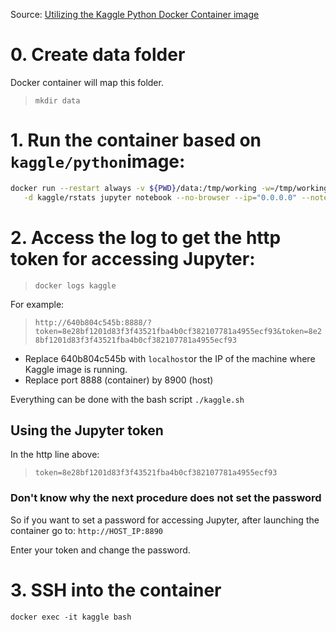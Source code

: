 
Source: [Utilizing the Kaggle Python Docker Container image](https://github.com/stefan-bergstein/Utilizing-the-Kaggle-Python-Docker-Container-image)

# 0. Create data folder
Docker container will map this folder.
>`mkdir data`

# 1. Run the container based on `kaggle/python`image:
```bash
docker run --restart always -v ${PWD}/data:/tmp/working -w=/tmp/working -p 8900:8888 --name kaggle-R \
   -d kaggle/rstats jupyter notebook --no-browser --ip="0.0.0.0" --notebook-dir=/tmp/working --allow-root
```

# 2. Access the log to get the http token for accessing Jupyter:
>`docker logs kaggle`

For example:
>`http://640b804c545b:8888/?token=8e28bf1201d83f3f43521fba4b0cf382107781a4955ecf93&token=8e28bf1201d83f3f43521fba4b0cf382107781a4955ecf93`

- Replace 640b804c545b with `localhost`or the IP of the machine where Kaggle image is running.
- Replace port 8888 (container) by 8900 (host)

Everything can be done with the bash script `./kaggle.sh`

## Using the Jupyter token
In the http line above:
>`token=8e28bf1201d83f3f43521fba4b0cf382107781a4955ecf93`

### Don't know why the next procedure does not set the password
So if you want to set a password for accessing Jupyter, after launching the container go to:
`http://HOST_IP:8890`

Enter your token and change the password.

# 3. SSH into the container
`docker exec -it kaggle bash`
